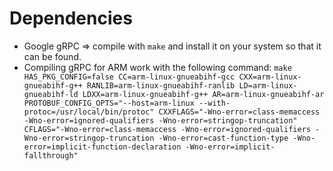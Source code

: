 # Dependencies

- Google gRPC => compile with ``make`` and install it on your system so that it can be found.
- Compiling gRPC for ARM work with the following command: ``make HAS_PKG_CONFIG=false CC=arm-linux-gnueabihf-gcc CXX=arm-linux-gnueabihf-g++ RANLIB=arm-linux-gnueabihf-ranlib LD=arm-linux-gnueabihf-ld LDXX=arm-linux-gnueabihf-g++ AR=arm-linux-gnueabihf-ar PROTOBUF_CONFIG_OPTS="--host=arm-linux --with-protoc=/usr/local/bin/protoc" CXXFLAGS="-Wno-error=class-memaccess -Wno-error=ignored-qualifiers -Wno-error=stringop-truncation" CFLAGS="-Wno-error=class-memaccess -Wno-error=ignored-qualifiers -Wno-error=stringop-truncation -Wno-error=cast-function-type -Wno-error=implicit-function-declaration -Wno-error=implicit-fallthrough"
``
